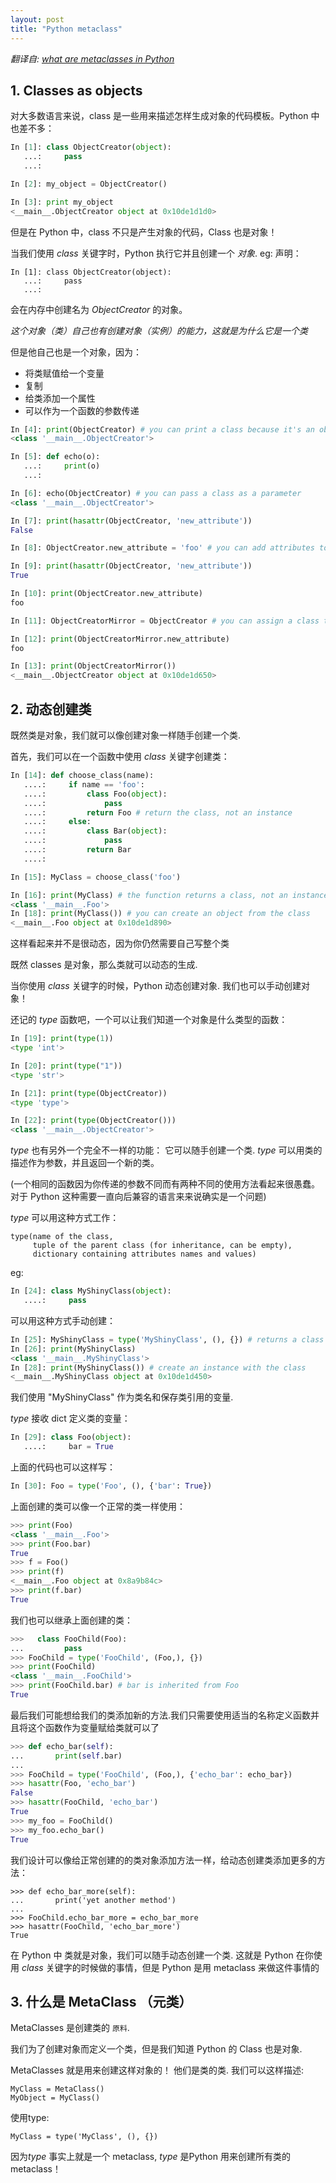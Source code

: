 ```yaml
---
layout: post
title: "Python metaclass"
---
```


*翻译自: [what are metaclasses in Python](https://stackoverflow.com/questions/100003/what-are-metaclasses-in-python/6581949#6581949)*

## 1. Classes as objects  

对大多数语言来说，class 是一些用来描述怎样生成对象的代码模板。Python 中也差不多：

```python
In [1]: class ObjectCreator(object):
   ...:     pass
   ...:

In [2]: my_object = ObjectCreator()

In [3]: print my_object
<__main__.ObjectCreator object at 0x10de1d1d0>
```
但是在 Python 中，class 不只是产生对象的代码，Class 也是对象！

当我们使用 *class* 关键字时，Python 执行它并且创建一个 *对象*. eg:
声明：
```pythoon
In [1]: class ObjectCreator(object):
   ...:     pass
   ...:
```
会在内存中创建名为 *ObjectCreator* 的对象。

*这个对象（类）自己也有创建对象（实例）的能力，这就是为什么它是一个类*

但是他自己也是一个对象，因为：

* 将类赋值给一个变量 
* 复制
* 给类添加一个属性
* 可以作为一个函数的参数传递

```python
In [4]: print(ObjectCreator) # you can print a class because it's an object
<class '__main__.ObjectCreator'>

In [5]: def echo(o):
   ...:     print(o)
   ...:

In [6]: echo(ObjectCreator) # you can pass a class as a parameter
<class '__main__.ObjectCreator'>

In [7]: print(hasattr(ObjectCreator, 'new_attribute'))
False

In [8]: ObjectCreator.new_attribute = 'foo' # you can add attributes to a class

In [9]: print(hasattr(ObjectCreator, 'new_attribute'))
True

In [10]: print(ObjectCreator.new_attribute)
foo

In [11]: ObjectCreatorMirror = ObjectCreator # you can assign a class to a variable

In [12]: print(ObjectCreatorMirror.new_attribute)
foo

In [13]: print(ObjectCreatorMirror())
<__main__.ObjectCreator object at 0x10de1d650>
```
## 2. 动态创建类

既然类是对象，我们就可以像创建对象一样随手创建一个类.

首先，我们可以在一个函数中使用 *class* 关键字创建类：
```python
In [14]: def choose_class(name):
   ....:     if name == 'foo':
   ....:         class Foo(object):
   ....:             pass
   ....:         return Foo # return the class, not an instance
   ....:     else:
   ....:         class Bar(object):
   ....:             pass
   ....:         return Bar
   ....:

In [15]: MyClass = choose_class('foo')

In [16]: print(MyClass) # the function returns a class, not an instance
<class '__main__.Foo'>
In [18]: print(MyClass()) # you can create an object from the class
<__main__.Foo object at 0x10de1d890>
```

这样看起来并不是很动态，因为你仍然需要自己写整个类

既然 classes 是对象，那么类就可以动态的生成.

当你使用 *class* 关键字的时候，Python 动态创建对象. 我们也可以手动创建对象！

还记的 *type* 函数吧，一个可以让我们知道一个对象是什么类型的函数：
```python
In [19]: print(type(1))
<type 'int'>

In [20]: print(type("1"))
<type 'str'>

In [21]: print(type(ObjectCreator))
<type 'type'>

In [22]: print(type(ObjectCreator()))
<class '__main__.ObjectCreator'>
```

*type* 也有另外一个完全不一样的功能： 它可以随手创建一个类. *type* 可以用类的描述作为参数，并且返回一个新的类。

 (一个相同的函数因为你传递的参数不同而有两种不同的使用方法看起来很愚蠢。对于 Python 这种需要一直向后兼容的语言来来说确实是一个问题)

*type* 可以用这种方式工作：

```
type(name of the class,
     tuple of the parent class (for inheritance, can be empty),
     dictionary containing attributes names and values)
```
eg:

```python
In [24]: class MyShinyClass(object):
   ....:     pass
```

可以用这种方式手动创建：

```python
In [25]: MyShinyClass = type('MyShinyClass', (), {}) # returns a class object
In [26]: print(MyShinyClass)
<class '__main__.MyShinyClass'>
In [28]: print(MyShinyClass()) # create an instance with the class
<__main__.MyShinyClass object at 0x10de1d450>
```
我们使用 "MyShinyClass" 作为类名和保存类引用的变量.

*type* 接收 dict 定义类的变量：

```python
In [29]: class Foo(object):
   ....:     bar = True
```

上面的代码也可以这样写：
```python
In [30]: Foo = type('Foo', (), {'bar': True})
```

上面创建的类可以像一个正常的类一样使用：
```python
>>> print(Foo)
<class '__main__.Foo'>
>>> print(Foo.bar)
True
>>> f = Foo()
>>> print(f)
<__main__.Foo object at 0x8a9b84c>
>>> print(f.bar)
True
```

我们也可以继承上面创建的类：
```python
>>>   class FooChild(Foo):
...         pass
>>> FooChild = type('FooChild', (Foo,), {})
>>> print(FooChild)
<class '__main__.FooChild'>
>>> print(FooChild.bar) # bar is inherited from Foo
True
```

最后我们可能想给我们的类添加新的方法.我们只需要使用适当的名称定义函数并且将这个函数作为变量赋给类就可以了

```python
>>> def echo_bar(self):
...       print(self.bar)
...
>>> FooChild = type('FooChild', (Foo,), {'echo_bar': echo_bar})
>>> hasattr(Foo, 'echo_bar')
False
>>> hasattr(FooChild, 'echo_bar')
True
>>> my_foo = FooChild()
>>> my_foo.echo_bar()
True
```

我们设计可以像给正常创建的的类对象添加方法一样，给动态创建类添加更多的方法：

```
>>> def echo_bar_more(self):
...       print('yet another method')
...
>>> FooChild.echo_bar_more = echo_bar_more
>>> hasattr(FooChild, 'echo_bar_more')
True
```

在 Python 中 类就是对象，我们可以随手动态创建一个类.
这就是 Python 在你使用 *class* 关键字的时候做的事情，但是 Python 是用 metaclass 来做这件事情的

## 3. 什么是 MetaClass （元类）

MetaClasses 是创建类的 `原料`.

我们为了创建对象而定义一个类，但是我们知道 Python 的 Class 也是对象.

MetaClasses 就是用来创建这样对象的！ 他们是类的类. 我们可以这样描述:

```
MyClass = MetaClass()
MyObject = MyClass()
```

使用type:

```
MyClass = type('MyClass', (), {})
```

因为*type* 事实上就是一个 metaclass, *type* 是Python 用来创建所有类的 metaclass！
